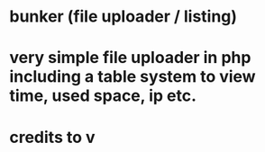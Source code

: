 # bunker (file uploader / listing)

# very simple file uploader in php including a table system to view time, used space, ip etc.
# credits to v